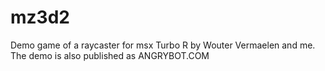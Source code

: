 # mz3d2
Demo game of a raycaster for msx Turbo R by Wouter Vermaelen and me. The demo is also published as ANGRYBOT.COM
